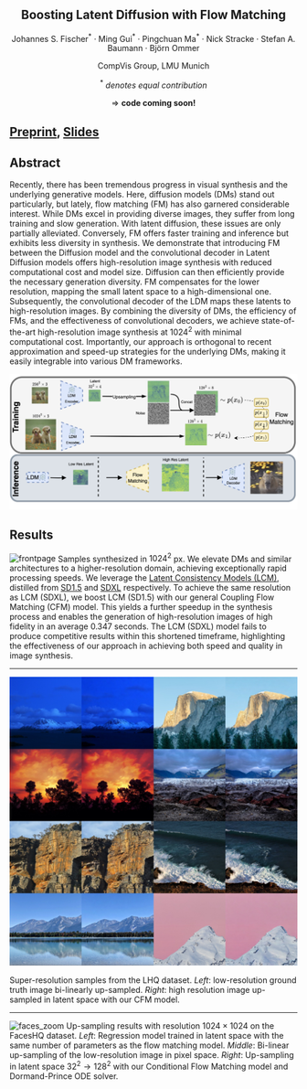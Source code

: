 <p align="center">
 <h2 align="center">Boosting Latent Diffusion with Flow Matching</h2>
 <p align="center"> 
 Johannes S. Fischer<sup>*</sup> · Ming Gui<sup>*</sup> · Pingchuan Ma<sup>*</sup> · 
 <!-- </p>
  <p align="center">  -->
 Nick Stracke · Stefan A. Baumann · Björn Ommer
 </p>
 <p align="center"> 
CompVis Group, LMU Munich
 </p>
  <p align="center"> <sup>*</sup> <i>denotes equal contribution</i> </p>
</p>

<p align="center">
&rArr; <b>code coming soon!</b>
</p>



## **[Preprint](https://arxiv.org/abs/2312.07360)**, **[Slides](assets/ldm_cfm_slides.pdf)**

## Abstract

Recently, there has been tremendous progress in visual synthesis and the underlying generative models.
Here, diffusion models (DMs) stand out particularly, but lately, flow matching (FM) has also garnered
considerable interest. While DMs excel in providing diverse images, they suffer from long training and
slow generation. With latent diffusion, these issues are only partially alleviated. Conversely, FM offers
faster training and inference but exhibits less diversity in synthesis. We demonstrate that introducing FM between the Diffusion model and the convolutional decoder in Latent Diffusion models offers high-resolution image synthesis with reduced computational cost and model size.  Diffusion can then efficiently provide the necessary generation diversity. FM compensates for the lower resolution, mapping the small latent space to a high-dimensional one.
Subsequently, the convolutional decoder of the LDM maps these latents to high-resolution images. By
combining the diversity of DMs, the efficiency of FMs, and the effectiveness of convolutional decoders, we
achieve state-of-the-art high-resolution image synthesis at $1024^2$ with minimal computational
cost. Importantly, our approach is orthogonal to recent approximation and speed-up strategies for the
underlying DMs, making it easily integrable into various DM frameworks.

![pipeline](https://github.com/CompVis/fm-boosting/blob/main/assets/figs/pipeline_SR.png)


## Results

![frontpage](https://github.com/CompVis/fm-boosting/blob/main/assets/figs/front-page-fig.png)
Samples synthesized in $`1024^2`$ px. We elevate DMs and similar architectures to a higher-resolution domain, achieving exceptionally rapid processing speeds. We leverage the [Latent Consistency Models (LCM)](https://arxiv.org/abs/2310.04378), distilled from [SD1.5](https://arxiv.org/abs/2112.10752)  and [SDXL](https://arxiv.org/abs/2307.01952) respectively. To achieve the same resolution as LCM (SDXL), we boost LCM (SD1.5) with our general Coupling Flow Matching (CFM) model. This yields a further speedup in the synthesis process and enables the generation of high-resolution images of high fidelity in an average $`0.347`$ seconds. The LCM (SDXL) model fails to produce competitive results within this shortened timeframe, highlighting the effectiveness of our approach in achieving both speed and quality in image synthesis.

---

![LHQ](https://github.com/CompVis/fm-boosting/blob/main/assets/figs/LHQ.jpg)

Super-resolution samples from the LHQ dataset. *Left*: low-resolution ground truth image bi-linearly up-sampled. *Right*: high resolution image up-sampled in latent space with our CFM model.

---

![faces_zoom](https://github.com/CompVis/fm-boosting/blob/main/assets/figs/faces-hq-zoom.png)
Up-sampling results with resolution $`1024 \times 1024`$ on the FacesHQ dataset. *Left*: Regression model trained in latent space with the same number of parameters as the flow matching model. *Middle*: Bi-linear up-sampling of the low-resolution image in pixel space. *Right*: Up-sampling in latent space $`32^2 \rightarrow 128^2`$ with our Conditional Flow Matching model and Dormand-Prince ODE solver.

